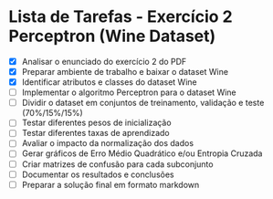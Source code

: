 # Lista de Tarefas - Exercício 2 Perceptron (Wine Dataset)

- [x] Analisar o enunciado do exercício 2 do PDF
- [x] Preparar ambiente de trabalho e baixar o dataset Wine
- [x] Identificar atributos e classes do dataset Wine
- [ ] Implementar o algoritmo Perceptron para o dataset Wine
- [ ] Dividir o dataset em conjuntos de treinamento, validação e teste (70%/15%/15%)
- [ ] Testar diferentes pesos de inicialização
- [ ] Testar diferentes taxas de aprendizado
- [ ] Avaliar o impacto da normalização dos dados
- [ ] Gerar gráficos de Erro Médio Quadrático e/ou Entropia Cruzada
- [ ] Criar matrizes de confusão para cada subconjunto
- [ ] Documentar os resultados e conclusões
- [ ] Preparar a solução final em formato markdown
